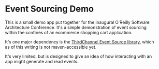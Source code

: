 # Event Sourcing Demo

This is a small demo app put together for the inaugural O'Reilly Software Architecture Conference. It's a simple demonstration of
event sourcing within the confines of an ecommerce shopping cart application.

It's one major dependency is the [ThirdChannel Event Source library](https://github.com/RSV2/eventsource), which as of this writing is not maven-accessible yet.

It's very limited, but is designed to give an idea of how interacting with an app might generate and read events.